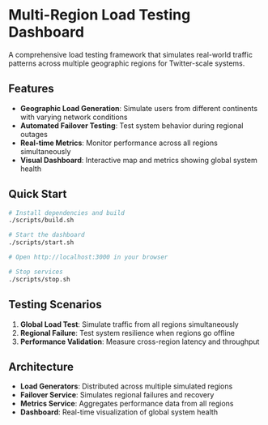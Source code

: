 # Multi-Region Load Testing Dashboard

A comprehensive load testing framework that simulates real-world traffic patterns across multiple geographic regions for Twitter-scale systems.

## Features

- **Geographic Load Generation**: Simulate users from different continents with varying network conditions
- **Automated Failover Testing**: Test system behavior during regional outages
- **Real-time Metrics**: Monitor performance across all regions simultaneously
- **Visual Dashboard**: Interactive map and metrics showing global system health

## Quick Start

```bash
# Install dependencies and build
./scripts/build.sh

# Start the dashboard
./scripts/start.sh

# Open http://localhost:3000 in your browser

# Stop services
./scripts/stop.sh
```

## Testing Scenarios

1. **Global Load Test**: Simulate traffic from all regions simultaneously
2. **Regional Failure**: Test system resilience when regions go offline
3. **Performance Validation**: Measure cross-region latency and throughput

## Architecture

- **Load Generators**: Distributed across multiple simulated regions
- **Failover Service**: Simulates regional failures and recovery
- **Metrics Service**: Aggregates performance data from all regions
- **Dashboard**: Real-time visualization of global system health

